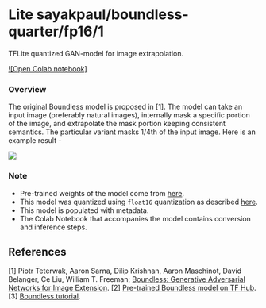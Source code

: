 # Lite sayakpaul/boundless-quarter/fp16/1
TFLite quantized GAN-model for image extrapolation.

<!-- parent-model: sayakpaul/boundless-quarter/1 -->
<!-- asset-path: legacy -->

[![Open Colab notebook]](https://colab.research.google.com/github/sayakpaul/Adventures-in-TensorFlow-Lite/blob/master/Boundless_TFLite.ipynb)

### Overview
The original Boundless model is proposed in [1]. The model can take an input image (preferably natural images), internally mask a specific portion of the image, and extrapolate the mask portion keeping consistent semantics. The particular variant masks 1/4th of the input image. Here is an example result -

![](https://i.ibb.co/DwkR3W1/image.png)

### Note
- Pre-trained weights of the model come from [here](https://tfhub.dev/google/boundless/quarter/1).
- This model was quantized using `float16` quantization as described [here](https://www.tensorflow.org/lite/performance/post_training_float16_quant).
- This model is populated with metadata.
- The Colab Notebook that accompanies the model contains conversion and inference steps.


References
--------------
[1] Piotr Teterwak, Aaron Sarna, Dilip Krishnan, Aaron Maschinot, David Belanger, Ce Liu, William T. Freeman; [Boundless: Generative Adversarial Networks for Image Extension](https://arxiv.org/pdf/1908.07007.pdf).
[2] [Pre-trained Boundless model on TF Hub](https://tfhub.dev/google/boundless/quarter/1).
[3] [Boundless tutorial](https://www.tensorflow.org/hub/tutorials/boundless).
